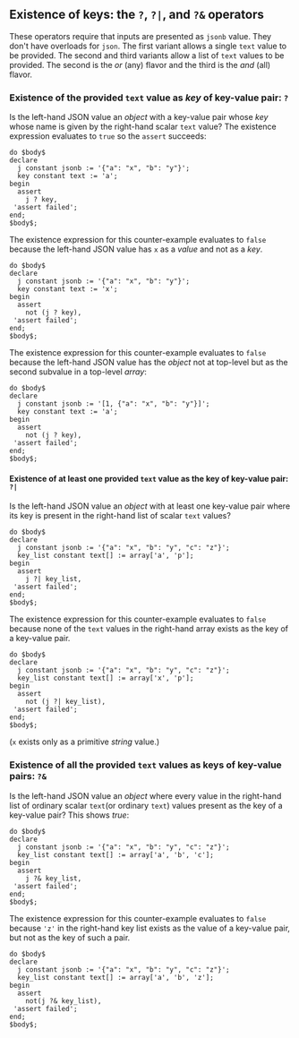




## Existence of keys: the `?`, `?|`, and `?&` operators

These operators require that inputs are presented as `jsonb` value. They don't have overloads for `json`. The first variant allows a single `text` value to be provided. The second and third variants allow a list of `text` values to be provided. The second is the _or_ (any) flavor and the third is the _and_ (all) flavor.

### Existence of the provided `text` value as _key_ of key-value pair: `?`

Is the left-hand JSON value an _object_ with a key-value pair whose _key_ whose name is given by the right-hand  scalar `text` value? The existence expression evaluates to `true` so the  `assert` succeeds:

```postgresql
do $body$
declare
  j constant jsonb := '{"a": "x", "b": "y"}';
  key constant text := 'a';
begin
  assert
    j ? key,
 'assert failed';
end;
$body$;
```

The existence expression for this counter-example evaluates to `false` because the left-hand JSON value has `x` as a _value_ and not as a _key_.

````postgresql
do $body$
declare
  j constant jsonb := '{"a": "x", "b": "y"}';
  key constant text := 'x';
begin
  assert
    not (j ? key),
 'assert failed';
end;
$body$;
````

The existence expression for this counter-example evaluates to `false` because the left-hand JSON value has the _object_ not at top-level but as the second subvalue in a top-level _array_:

````postgresql
do $body$
declare
  j constant jsonb := '[1, {"a": "x", "b": "y"}]';
  key constant text := 'a';
begin
  assert
    not (j ? key),
 'assert failed';
end;
$body$;
````

#### Existence of at least one provided `text` value as  the key of key-value pair: `?|`

Is the left-hand JSON value an _object_ with at least one key-value pair where its key is present in the right-hand list of scalar `text` values?

```postgresql
do $body$
declare
  j constant jsonb := '{"a": "x", "b": "y", "c": "z"}';
  key_list constant text[] := array['a', 'p'];
begin
  assert
    j ?| key_list,
 'assert failed';
end;
$body$;
```

The existence expression for this counter-example evaluates to `false` because none of the `text` values in the right-hand array exists as the key of a key-value pair.

```postgresql
do $body$
declare
  j constant jsonb := '{"a": "x", "b": "y", "c": "z"}';
  key_list constant text[] := array['x', 'p'];
begin
  assert
    not (j ?| key_list),
 'assert failed';
end;
$body$;
```

(`x` exists only as a primitive _string_ value.)

### Existence of all the provided `text` values as keys of key-value pairs: `?&`

Is the left-hand JSON value an _object_ where every value in the right-hand list of ordinary scalar `text`(or ordinary `text`) values present as the key of a key-value pair?   This shows _true_:

```postgresql
do $body$
declare
  j constant jsonb := '{"a": "x", "b": "y", "c": "z"}';
  key_list constant text[] := array['a', 'b', 'c'];
begin
  assert
    j ?& key_list,
 'assert failed';
end;
$body$;
```

The existence expression for this counter-example evaluates to `false` because `'z'` in the right-hand key list exists as the value of a key-value pair, but not as the key of such a pair.

```postgresql
do $body$
declare
  j constant jsonb := '{"a": "x", "b": "y", "c": "z"}';
  key_list constant text[] := array['a', 'b', 'z'];
begin
  assert
    not(j ?& key_list),
 'assert failed';
end;
$body$;
```
